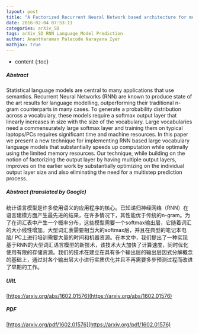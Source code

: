 ```yaml
---
layout: post
title: "A Factorized Recurrent Neural Network based architecture for medium to large vocabulary Language Modelling"
date: 2016-02-04 07:53:11
categories: arXiv_SD
tags: arXiv_SD RNN Language_Model Prediction
author: Anantharaman Palacode Narayana Iyer
mathjax: true
---
```


* content
{:toc}

##### Abstract
Statistical language models are central to many applications that use semantics. Recurrent Neural Networks (RNN) are known to produce state of the art results for language modelling, outperforming their traditional n-gram counterparts in many cases. To generate a probability distribution across a vocabulary, these models require a softmax output layer that linearly increases in size with the size of the vocabulary. Large vocabularies need a commensurately large softmax layer and training them on typical laptops/PCs requires significant time and machine resources. In this paper we present a new technique for implementing RNN based large vocabulary language models that substantially speeds up computation while optimally using the limited memory resources. Our technique, while building on the notion of factorizing the output layer by having multiple output layers, improves on the earlier work by substantially optimizing on the individual output layer size and also eliminating the need for a multistep prediction process.

##### Abstract (translated by Google)
统计语言模型是许多使用语义的应用程序的核心。已知递归神经网络（RNN）在语言建模方面产生最先进的结果，在许多情况下，其性能优于传统的n-gram。为了在词汇表中产生一个概率分布，这些模型需要一个softmax输出层，它随着词汇的大小线性增加。大型词汇表需要相当大的softmax层，并且在典型的笔记本电脑/ PC上进行培训需要大量的时间和机器资源。在本文中，我们提出了一种实现基于RNN的大型词汇语言模型的新技术，该技术大大加快了计算速度，同时优化使用有限的存储资源。我们的技术在建立在具有多个输出层的输出层因式分解概念的基础上，通过对各个输出层大小进行实质优化并且不再需要多步预测过程而改进了早期的工作。

##### URL
[https://arxiv.org/abs/1602.01576](https://arxiv.org/abs/1602.01576)

##### PDF
[https://arxiv.org/pdf/1602.01576](https://arxiv.org/pdf/1602.01576)

